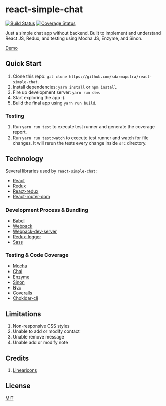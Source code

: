 # react-simple-chat

[![Build Status](https://travis-ci.org/sdarmaputra/react-simple-chat.svg?branch=master)](https://travis-ci.org/sdarmaputra/react-simple-chat) [![Coverage Status](https://coveralls.io/repos/github/sdarmaputra/react-simple-chat/badge.svg?branch=master)](https://coveralls.io/github/sdarmaputra/react-simple-chat?branch=master)

Just a simple chat app without backend. Built to implement and understand React JS, Redux, and testing using Mocha JS, Enzyme, and Sinon.

[Demo](https://sdarmaputra.github.io/react-simple-chat)


## Quick Start ##
1. Clone this repo: `git clone https://github.com/sdarmaputra/react-simple-chat`.
2. Install dependencies: `yarn install` or `npm install`.
3. Fire up development server: `yarn run dev`.
4. Start exploring the app :).
5. Build the final app using `yarn run build`.

### Testing ###
1. Run `yarn run test` to execute test runner and generate the coverage report.
2. Run `yarn run test:watch` to execute test runner and watch for file changes. It will rerun the tests every change inside `src` directory.

## Technology ##
Several libraries used by `react-simple-chat`:
- [React](https://reactjs.org)
- [Redux](https://redux.js.org)
- [React-redux](https://github.com/reactjs/react-redux)
- [React-router-dom](https://github.com/ReactTraining/react-router)

### Development Process & Bundling ###
- [Babel](https://babeljs.io/)
- [Webpack](https://webpack.js.org/)
- [Webpack-dev-server](https://github.com/webpack/webpack-dev-server)
- [Redux-logger](https://github.com/evgenyrodionov/redux-logger)
- [Sass](http://sass-lang.com/)

### Testing & Code Coverage ###
- [Mocha](https://mochajs.org)
- [Chai](https://chaijs.com)
- [Enzyme](http://airbnb.io/enzyme/)
- [Sinon](https://sinonjs.org)
- [Nyc](https://istanbul.js.org)
- [Coveralls](https://github.com/nickmerwin/node-coveralls)
- [Chokidar-cli](https://github.com/kimmobrunfeldt/chokidar-cli)

## Limitations ##
1. Non-responsive CSS styles
2. Unable to add or modify contact
3. Unable remove message
4. Unable add or modify note

## Credits ##
1. [Linearicons](https://linearicons.com/free)

## License ##
[MIT](https://opensource.org/licenses/MIT)
